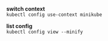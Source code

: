 **switch context**  
`kubectl config use-context minikube`  

**list config**  
`kubectl config view --minify`


